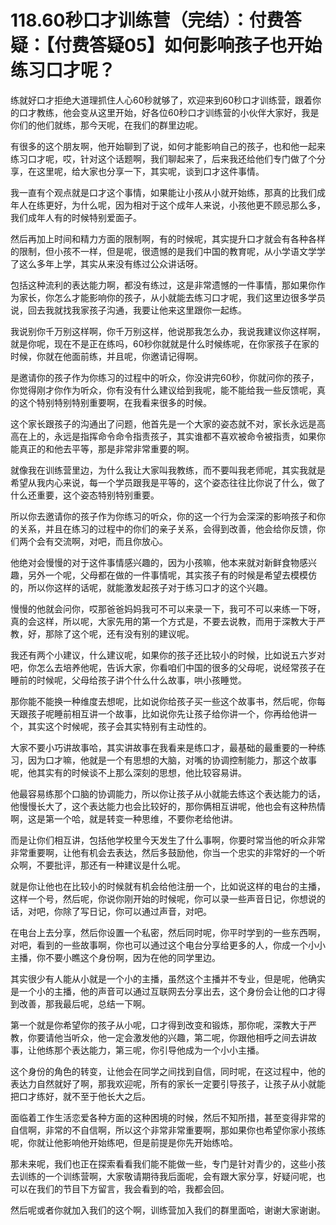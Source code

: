 # 118.60秒口才训练营（完结）：付费答疑：【付费答疑05】如何影响孩子也开始练习口才呢？

练就好口才拒绝大道理抓住人心60秒就够了，欢迎来到60秒口才训练营，跟着你的口才教练，他会变从这里开始，好各位60秒口才训练营的小伙伴大家好，我是你们的他们就练，那今天呢，在我们的群里边呢。

有很多的这个朋友啊，他开始聊到了说，如何才能影响自己的孩子，也和他一起来练习口才呢，哎，针对这个话题啊，我们聊起来了，后来我还给他们专门做了个分享，在这里呢，给大家也分享一下，其实呢，谈到口才这件事情。

我一直有个观点就是口才这个事情，如果能让小孩从小就开始练，那真的比我们成年人在练更好，为什么呢，因为相对于这个成年人来说，小孩他更不顾忌那么多，我们成年人有的时候特别爱面子。

然后再加上时间和精力方面的限制啊，有的时候呢，其实提升口才就会有各种各样的限制，但小孩不一样，但是呢，很遗憾的是我们中国的教育呢，从小学语文学学了这么多年上学，其实从来没有练过公众讲话呀。

包括这种流利的表达能力啊，都没有练过，这是非常遗憾的一件事情，那如果你作为家长，你怎么才能影响你的孩子，从小就能去练习口才呢，我们这里边很多学员说，回去我就找我家孩子沟通，我要让他来这里跟你一起练。

我说别你千万别这样啊，你千万别这样，他说那我怎么办，我说我建议你这样啊，就是你呢，现在不是正在练吗，60秒你就就是什么时候练呢，在你家孩子在家的时候，你就在他面前练，并且呢，你邀请记得啊。

是邀请你的孩子作为你练习的过程中的听众，你没讲完60秒，你就问你的孩子，你觉得刚才你作为听众，你有没有什么建议给到我呢，能不能给我一些反馈呢，真的这个特别特别特别重要啊，在我看来很多的时候。

这个家长跟孩子的沟通出了问题，他首先是一个大家的姿态就不对，家长永远是高高在上的，永远是指挥命令命令指责孩子，其实谁都不喜欢被命令被指责，如果你能真正的和他去平等，那是非常非常重要的啊。

就像我在训练营里边，为什么我让大家叫我教练，而不要叫我老师呢，其实我就是希望从我内心来说，每一个学员跟我是平等的，这个姿态往往比你说了什么，做了什么还重要，这个姿态特别特别重要。

所以你去邀请你的孩子作为你练习的听众，你的这一个行为会深深的影响孩子和你的关系，并且在练习的过程中的你们的亲子关系，会得到改善，他会给你反馈，你们两个会有交流啊，对吧，而且你放心。

他绝对会慢慢的对于这件事情感兴趣的，因为小孩嘛，他本来就对新鲜食物感兴趣，另外一个呢，父母都在做的一件事情呢，其实孩子有的时候是希望去模模仿的，所以你这样的话呢，就能激发起孩子对于练习口才的这个兴趣。

慢慢的他就会问你，哎那爸爸妈妈我可不可以来录一下，我可不可以来练一下呀，真的会这样，所以呢，大家先用的第一个方式是，不要去说教，而用于深教大于严教，好，那除了这个呢，还有没有别的建议呢。

我还有两个小建议，什么建议呢，如果你的孩子还比较小的时候，比如说五六岁对吧，你怎么去培养他呢，告诉大家，你看咱们中国的很多的父母呢，说经常孩子在睡前的时候呢，父母给孩子讲个什么什么故事，哄小孩睡觉。

那你能不能换一种维度去想呢，比如说你给孩子买一些这个故事书，然后呢，你每天跟孩子呢睡前相互讲一个故事，比如说你先让孩子给你讲一个，你再给他讲一个，其实这个时候呢，孩子会其实特别有主动性的。

大家不要小巧讲故事哈，其实讲故事在我看来是练口才，最基础的最重要的一种练习，因为口才嘛，他就是一个有思想的大脑，对嘴的协调控制能力，那这个故事呢，他其实有的时候谈不上那么深刻的思想，他比较容易讲。

他最容易练那个口脑的协调能力，所以你让孩子从小就能去练这个表达能力的话，他慢慢长大了，这个表达能力也会比较好的，那你俩相互讲呢，他也会有这种热情啊，这是第一个哈，就是转变一种思维，不要你老给他讲。

而是让你们相互讲，包括他学校里今天发生了什么事啊，你要时常当他的听众非常非常重要啊，让他有机会去表达，然后多鼓励他，你当一个忠实的非常好的一个听众啊，不要批评，那还有一种建议是什么呢。

就是你让他也在比较小的时候就有机会给他注册一个，比如说这样的电台的主播，这样一个号，然后呢，你说你刚开始的时候呢，你可以录一些声音日记，你想说的话，对吧，你除了写日记，你可以通过声音，对吧。

在电台上去分享，然后你设置一个私密，然后同时呢，你平时学到的一些东西啊，对吧，看到的一些故事啊，你也可以通过这个电台分享给更多的人，你成一个小小主播，你不要小瞧这个身份啊，因为在他的同学里边。

其实很少有人能从小就是一个小的主播，虽然这个主播并不专业，但是呢，他确实是一个小的主播，他的声音可以通过互联网去分享出去，这个身份会让他的口才得到改善，那我最后呢，总结一下啊。

第一个就是你希望你的孩子从小呢，口才得到改变和锻炼，那你呢，深教大于严教，你要请他当听众，他一定会激发他的兴趣，第二呢，你跟他相呼之间去讲故事，让他练那个表达能力，第三呢，你引导他成为一个小小主播。

这个身份的角色的转变，让他会在同学之间找到自信，同时呢，在这过程中，他的表达力自然就好了啊，那我欢迎呢，所有的家长一定要引导孩子，让孩子从小就能把口才练好，就不至于他长大之后。

面临着工作生活恋爱各种方面的这种困境的时候，然后不知所措，甚至变得非常的自信啊，非常的不自信啊，所以这个非常非常重要啊，那如果你也希望你家小孩练呢，你就让他影响他开始练吧，但是前提是你先开始练哈。

那未来呢，我们也正在探索看看我们能不能做一些，专门是针对青少的，这些小孩去训练的一个训练营啊，大家敬请期待我后面呢，会有跟大家分享，好疑问呢，也可以在我们的节目下方留言，我会看到的哈，我都会回。

然后呢或者你就加入我们的这个啊，训练营加入我们的群里面哈，谢谢大家谢谢。